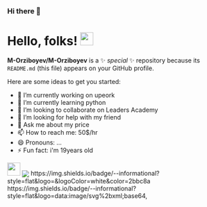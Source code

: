 ### Hi there 👋
# Hello, folks! <img src="https://raw.githubusercontent.com/MartinHeinz/MartinHeinz/master/wave.gif" width="30px">


**M-Orziboyev/M-Orziboyev** is a ✨ _special_ ✨ repository because its `README.md` (this file) appears on your GitHub profile.

Here are some ideas to get you started:

- 🔭 I’m currently working on upeork
- 🌱 I’m currently learning python
- 👯 I’m looking to collaborate on Leaders Academy
- 🤔 I’m looking for help with my friend
- 💬 Ask me about my price
- 📫 How to reach me: 50$/hr
- 😄 Pronouns: ...
- ⚡ Fun fact: i'm 19years old
<img src="https://raw.githubusercontent.com/<OWNER>/<OWNER>/master/<GIF_NAME>.gif" width="30px">
<img align="center" src="https://github-readme-stats.vercel.app/api/<CARD_TYPE>/?username=<USERNAME>&theme=<THEME_NAME>" />
https://img.shields.io/badge/<WORD_ON_LEFT>-<WORD_ON_RIGHT>-informational?style=flat&logo=<LOGO_NAME>&logoColor=white&color=2bbc8a
https://img.shields.io/badge/<WORD_ON_LEFT>-<WORD_ON_RIGHT>-informational?style=flat&logo=data:image/svg%2bxml;base64,<BASE64_DATA>
